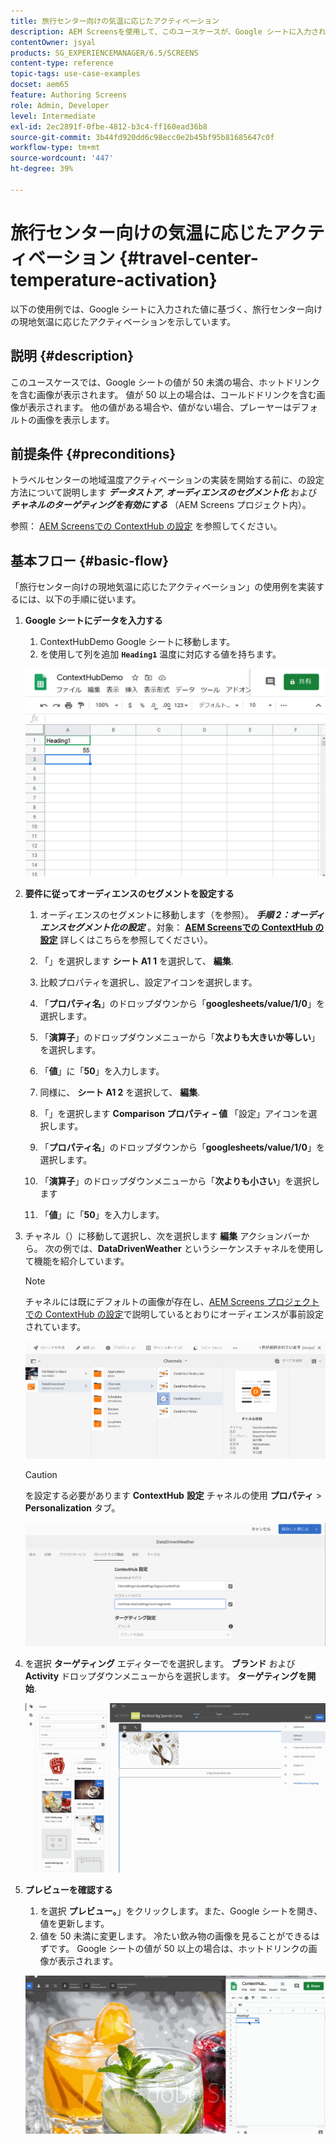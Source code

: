 ```yaml
---
title: 旅行センター向けの気温に応じたアクティベーション
description: AEM Screensを使用して、このユースケースが、Google シートに入力された値に基づいて、トラベルセンターのローカル温度アクティベーションの使用方法を示す方法を説明します。
contentOwner: jsyal
products: SG_EXPERIENCEMANAGER/6.5/SCREENS
content-type: reference
topic-tags: use-case-examples
docset: aem65
feature: Authoring Screens
role: Admin, Developer
level: Intermediate
exl-id: 2ec2891f-0fbe-4812-b3c4-ff160ead36b8
source-git-commit: 3b44fd920dd6c98ecc0e2b45bf95b81685647c0f
workflow-type: tm+mt
source-wordcount: '447'
ht-degree: 39%

---
```


# 旅行センター向けの気温に応じたアクティベーション {#travel-center-temperature-activation}

以下の使用例では、Google シートに入力された値に基づく、旅行センター向けの現地気温に応じたアクティベーションを示しています。

## 説明 {#description}

このユースケースでは、Google シートの値が 50 未満の場合、ホットドリンクを含む画像が表示されます。 値が 50 以上の場合は、コールドドリンクを含む画像が表示されます。 他の値がある場合や、値がない場合、プレーヤーはデフォルトの画像を表示します。

## 前提条件 {#preconditions}

トラベルセンターの地域温度アクティベーションの実装を開始する前に、の設定方法について説明します ***データストア***, ***オーディエンスのセグメント化*** および ***チャネルのターゲティングを有効にする*** （AEM Screens プロジェクト内）。

参照： [AEM Screensでの ContextHub の設定](configuring-context-hub.md) を参照してください。

## 基本フロー {#basic-flow}

「旅行センター向けの現地気温に応じたアクティベーション」の使用例を実装するには、以下の手順に従います。

1. **Google シートにデータを入力する**

   1. ContextHubDemo Google シートに移動します。
   1. を使用して列を追加 **`Heading1`** 温度に対応する値を持ちます。

   ![screen_shot_2019-05-08at112911am](assets/screen_shot_2019-05-08at112911am.png)

1. **要件に従ってオーディエンスのセグメントを設定する**

   1. オーディエンスのセグメントに移動します（を参照）。 ***手順 2：オーディエンスセグメント化の設定*** 。対象： **[AEM Screensでの ContextHub の設定](configuring-context-hub.md)** 詳しくはこちらを参照してください）。

   1. 「」を選択します **シート A1 1** を選択して、 **編集**.

   1. 比較プロパティを選択し、設定アイコンを選択します。
   1. 「**プロパティ名**」のドロップダウンから「**googlesheets/value/1/0**」を選択します。

   1. 「**演算子**」のドロップダウンメニューから「**次よりも大きいか等しい**」を選択します。

   1. 「**値**」に「**50**」を入力します。

   1. 同様に、 **シート A1 2** を選択して、 **編集**.

   1. 「」を選択します **Comparison プロパティ – 値** 「設定」アイコンを選択します。
   1. 「**プロパティ名**」のドロップダウンから「**googlesheets/value/1/0**」を選択します。

   1. 「**演算子**」のドロップダウンメニューから「**次よりも小さい**」を選択します

   1. 「**値**」に「**50**」を入力します。

1. チャネル（）に移動して選択し、次を選択します **編集** アクションバーから。 次の例では、**DataDrivenWeather** というシーケンスチャネルを使用して機能を紹介しています。

   >[!NOTE]
   >
   >チャネルには既にデフォルトの画像が存在し、[AEM Screens プロジェクトでの ContextHub の設定](configuring-context-hub.md)で説明しているとおりにオーディエンスが事前設定されています。

   ![screen_shot_2019-05-08at113022am](assets/screen_shot_2019-05-08at113022am.png)

   >[!CAUTION]
   >
   >を設定する必要があります **ContextHub** **設定** チャネルの使用 **プロパティ** > **Personalization** タブ。

   ![screen_shot_2019-05-08at114106am](assets/screen_shot_2019-05-08at114106am.png)

1. を選択 **ターゲティング** エディターでを選択します。 **ブランド** および **Activity** ドロップダウンメニューからを選択します。 **ターゲティングを開始**.

   ![new_activity3](assets/new_activity3.gif)

1. **プレビューを確認する**

   1. を選択 **プレビュー。**」をクリックします。また、Google シートを開き、値を更新します。
   1. 値を 50 未満に変更します。 冷たい飲み物の画像を見ることができるはずです。 Google シートの値が 50 以上の場合は、ホットドリンクの画像が表示されます。

   ![result3](assets/result3.gif)

